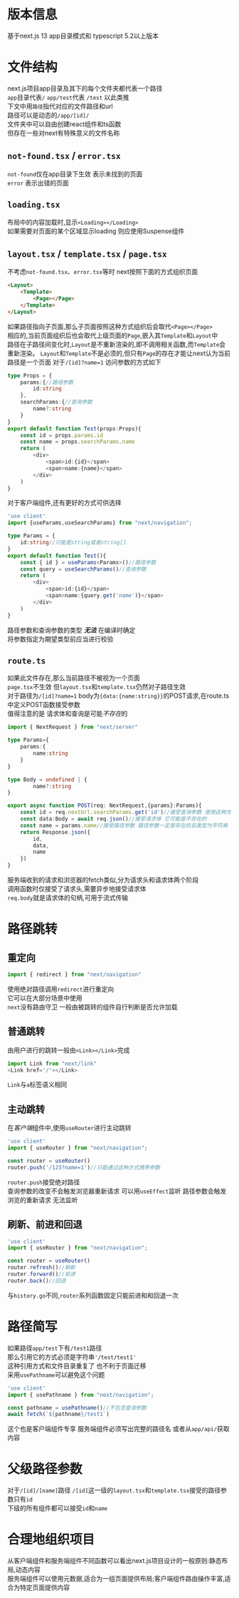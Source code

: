 # 版本信息
基于next.js 13 app目录模式和 typescript 5.2以上版本
# 文件结构
next.js项目app目录及其下的每个文件夹都代表一个路径  
`app`目录代表`/` `app/test`代表 `/test` 以此类推  
下文中用`路径`指代对应的文件路径和url  
路径可以是动态的`/app/[id]/`  
文件夹中可以自由创建react组件和ts函数  
但存在一些对next有特殊意义的文件名称  
## `not-found.tsx` / `error.tsx`
`not-found`仅在app目录下生效 表示未找到的页面   
`error` 表示出错的页面
## `loading.tsx`
布局中的内容加载时,显示`<Loading></Loading>`   
如果需要对页面的某个区域显示loading 则应使用Suspense组件
## `layout.tsx` / `template.tsx` / `page.tsx`
不考虑`not-found.tsx`、`error.tsx`等时 next按照下面的方式组织页面  
``` html
<Layout>
    <Template>
        <Page></Page>
    </Template>
</Layout>
```
如果路径指向子页面,那么子页面按照这种方式组织后会取代`<Page></Page>`  
相应的,当前页面组织后也会取代上级页面的`Page`,嵌入其`Template`和`Layout`中  
路径在子路径间变化时,`Layout`是不重新渲染的,即不调用相关函数,而`Template`会重新渲染。 
`Layout`和`Template`不是必须的,但只有`Page`的存在才能让next认为当前路径是一个页面 
对于`/[id]?name=1`  访问参数的方式如下
``` ts
type Props = {
    params:{//路径参数
        id:string
    },
    searchParams:{//查询参数
        name?:string
    }
}
export default function Test(props:Props){
    const id = props.params.id
    const name = props.searchParams.name
    return (
        <div>
            <span>id:{id}</span>
            <span>name:{name}</span>
        </div>
    )
}
```
对于客户端组件,还有更好的方式可供选择
``` ts
'use client'
import {useParams,useSearchParams} from "next/navigation";

type Params = {
    id:string//只能是string或者string[]
}
export default function Test(){
    const { id } = useParams<Params>()//路径参数
    const query = useSearchParams()//查询参数
    return (
        <div>
            <span>id:{id}</span>
            <span>name:{query.get('name')}</span>
        </div>
    )
}
```
路径参数和查询参数的类型 ***无法*** 在编译时确定   
将参数指定为期望类型前应当进行校验  
## `route.ts`
如果此文件存在,那么当前路径不被视为一个页面  
`page.tsx`不生效 但`layout.tsx`和`template.tsx`仍然对子路径生效  
对于路径为`/[id]?name=1` body为`{data:{name:string}}`的POST请求,在route.ts中定义POST函数接受参数  
值得注意的是 请求体和查询是可能*不存在*的   
``` ts
import { NextRequest } from "next/server"

type Params={
    params:{
        name:string
    }
}

type Body = undefined | {
        name?:string
}

export async function POST(req: NextRequest,{params}:Params){
    const id = req.nextUrl.searchParams.get('id')//接受查询参数 使用这种方式要求开发者检测是否存在
    const data:Body = await req.json()//接受请求体 它可能是不存在的
    const name = params.name//接受路径参数 路径参数一定是存在的且类型为字符串
    return Response.json({
        id,
        data,
        name
    })
}
```
服务端收到的请求和浏览器的fetch类似,分为请求头和请求体两个阶段  
调用函数时仅接受了请求头,需要异步地接受请求体  
`req.body`就是请求体的句柄,可用于流式传输
# 路径跳转
## 重定向
``` ts
import { redirect } from "next/navigation"
```
使用绝对路径调用`redirect`进行重定向  
它可以在大部分场景中使用  
`next`没有路由守卫 一般由被跳转的组件自行判断是否允许加载   
## 普通跳转
由用户进行的跳转一般由`<Link></Link>`完成
```ts
import Link from "next/link"
<Link href='/'></Link>
```
`Link`与`a`标签语义相同
## 主动跳转
在*客户端*组件中,使用`useRouter`进行主动跳转
``` ts
'use client'
import { useRouter } from "next/navigation";

const router = useRouter()
router.push('/123?name=1')//只能通过这种方式携带参数
```
`router.push`接受绝对路径  
查询参数的改变不会触发浏览器重新请求 可以用`useEffect`监听
路径参数会触发浏览的重新请求 无法监听
## 刷新、前进和回退
``` ts
'use client'
import { useRouter } from "next/navigation";

const router = useRouter()
router.refresh()//刷新
router.forward()//前进
router.back()//回退
```
与`history.go`不同,`router`系列函数固定只能前进和和回退一次
# 路径简写
如果路径`app/test`下有`/test1`路径   
那么引用它的方式必须是字符串`'/test/test1'`  
这种引用方式和文件目录重复了 也不利于页面迁移   
采用`usePathname`可以避免这个问题
``` ts
'use client'
import { usePathname } from "next/navigation";

const pathname = usePathname()//不包含查询参数
await fetch(`${pathname}/test1`)
```
这个也是客户端组件专享
服务端组件必须写出完整的路径名 或者从`app/api/`获取内容
# 父级路径参数
对于`/[id]/[name]`路径 `/[id]`这一级的`layout.tsx`和`template.tsx`接受的路径参数只有`id`   
下级的所有组件都可以接受`id`和`name`
# 合理地组织项目
从客户端组件和服务端组件不同函数可以看出next.js项目设计的一般原则:静态布局,动态内容   
服务端组件可以使用元数据,适合为一组页面提供布局;客户端组件路由操作丰富,适合为特定页面提供内容